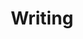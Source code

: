 ---
layout: writing
title: Writing
permalink: /writing/
background: '/assets/images/2019-04-27 08-38-16-0.JPG'
---